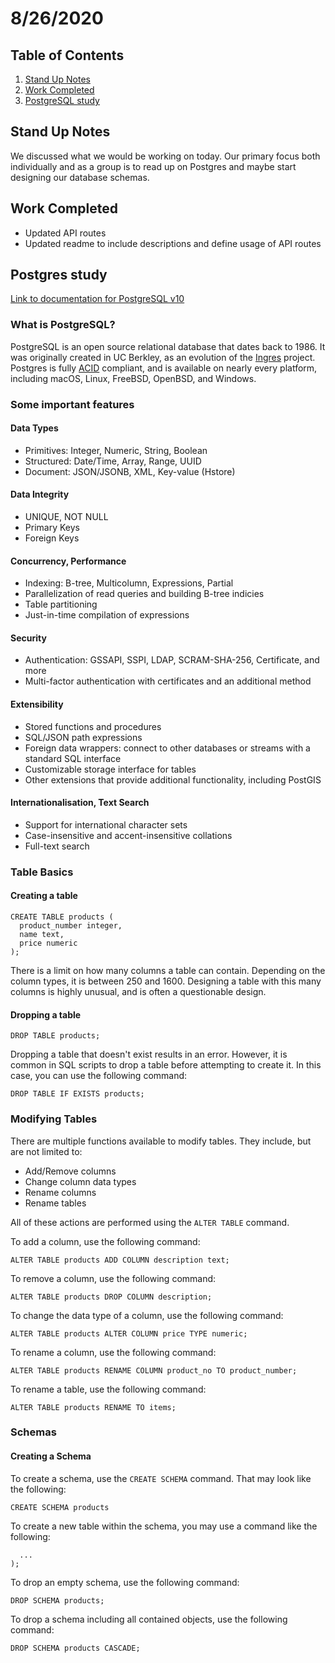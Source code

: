 # 8/26/2020

## Table of Contents

1. [Stand Up Notes](#Stand)
2. [Work Completed](#Work)
3. [PostgreSQL study](#Postgres)

## Stand Up Notes

We discussed what we would be working on today. Our primary focus both individually and as a group is to read up on Postgres and maybe start designing our database schemas.

## Work Completed

- Updated API routes
- Updated readme to include descriptions and define usage of API routes

## Postgres study

[Link to documentation for PostgreSQL v10](https://www.postgresql.org/docs/10/index.html)

### What is PostgreSQL?

PostgreSQL is an open source relational database that dates back to 1986. It was originally created in UC Berkley, as an evolution of the [Ingres](https://en.wikipedia.org/wiki/Ingres_(database)) project. Postgres is fully [ACID](https://en.wikipedia.org/wiki/ACID) compliant, and is available on nearly every platform, including macOS, Linux, FreeBSD, OpenBSD, and Windows.

### Some important features

#### Data Types

- Primitives: Integer, Numeric, String, Boolean
- Structured: Date/Time, Array, Range, UUID
- Document: JSON/JSONB, XML, Key-value (Hstore)

#### Data Integrity

- UNIQUE, NOT NULL
- Primary Keys
- Foreign Keys

#### Concurrency, Performance

- Indexing: B-tree, Multicolumn, Expressions, Partial
- Parallelization of read queries and building B-tree indicies
- Table partitioning
- Just-in-time compilation of expressions

#### Security

- Authentication: GSSAPI, SSPI, LDAP, SCRAM-SHA-256, Certificate, and more
- Multi-factor authentication with certificates and an additional method

#### Extensibility

- Stored functions and procedures
- SQL/JSON path expressions
- Foreign data wrappers: connect to other databases or streams with a standard SQL interface
- Customizable storage interface for tables
- Other extensions that provide additional functionality, including PostGIS

#### Internationalisation, Text Search

- Support for international character sets
- Case-insensitive and accent-insensitive collations
- Full-text search

### Table Basics

#### Creating a table

``` 
CREATE TABLE products (
  product_number integer,
  name text,
  price numeric
);
```

There is a limit on how many columns a table can contain. Depending on the column types, it is between 250 and 1600. Designing a table with this many columns is highly unusual, and is often a questionable design.

#### Dropping a table

` DROP TABLE products; `

Dropping a table that doesn't exist results in an error. However, it is common in SQL scripts to drop a table before attempting to create it. In this case, you can use the following command:

` DROP TABLE IF EXISTS products; `

### Modifying Tables

There are multiple functions available to modify tables. They include, but are not limited to:

- Add/Remove columns
- Change column data types
- Rename columns
- Rename tables

All of these actions are performed using the `ALTER TABLE` command.

To add a column, use the following command:

`ALTER TABLE products ADD COLUMN description text;`

To remove a column, use the following command:

`ALTER TABLE products DROP COLUMN description;`

To change the data type of a column, use the following command:

`ALTER TABLE products ALTER COLUMN price TYPE numeric;`

To rename a column, use the following command:

`ALTER TABLE products RENAME COLUMN product_no TO product_number;`

To rename a table, use the following command:

`ALTER TABLE products RENAME TO items;`

### Schemas

#### Creating a Schema

To create a schema, use the `CREATE SCHEMA` command. That may look like the following:

`CREATE SCHEMA products`

To create a new table within the schema, you may use a command like the following: 

``` CREATE TABLE products.images (
  ...
);
```

To drop an empty schema, use the following command:

`DROP SCHEMA products;`

To drop a schema including all contained objects, use the following command:

`DROP SCHEMA products CASCADE;`